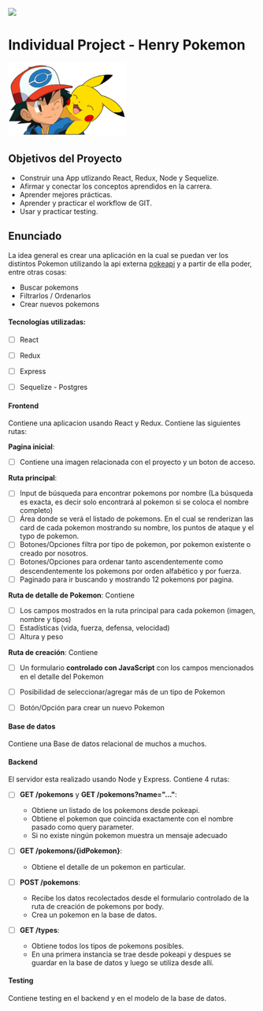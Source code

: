 <p align='left'>
    <img src='https://static.wixstatic.com/media/85087f_0d84cbeaeb824fca8f7ff18d7c9eaafd~mv2.png/v1/fill/w_160,h_30,al_c,q_85,usm_0.66_1.00_0.01/Logo_completo_Color_1PNG.webp' </img>
</p>

# Individual Project - Henry Pokemon

<p align="left">
  <img height="150" src="./pokemon.png" />
</p>

## Objetivos del Proyecto

- Construir una App utlizando React, Redux, Node y Sequelize.
- Afirmar y conectar los conceptos aprendidos en la carrera.
- Aprender mejores prácticas.
- Aprender y practicar el workflow de GIT.
- Usar y practicar testing.

## Enunciado

La idea general es crear una aplicación en la cual se puedan ver los distintos Pokemon utilizando la api externa [pokeapi](https://pokeapi.co/) y a partir de ella poder, entre otras cosas:

  - Buscar pokemons
  - Filtrarlos / Ordenarlos
  - Crear nuevos pokemons


#### Tecnologías utilizadas:
- [ ] React
- [ ] Redux
- [ ] Express
- [ ] Sequelize - Postgres



#### Frontend

Contiene una aplicacion usando React y Redux. Contiene las siguientes rutas: 

__Pagina inicial__: 

- [ ] Contiene una imagen relacionada con el proyecto y un boton de acceso.

__Ruta principal__: 
- [ ] Input de búsqueda para encontrar pokemons por nombre (La búsqueda es exacta, es decir solo encontrará al pokemon si se coloca el nombre completo)
- [ ] Área donde se verá el listado de pokemons. En el cual se renderizan las card de cada pokemon mostrando su nombre, los puntos de ataque y el typo de pokemon.
- [ ] Botones/Opciones filtra por tipo de pokemon, por pokemon existente o creado por nosotros.
- [ ] Botones/Opciones para ordenar tanto ascendentemente como descendentemente los pokemons por orden alfabético y por fuerza.
- [ ] Paginado para ir buscando y mostrando 12 pokemons por pagina.

__Ruta de detalle de Pokemon__: Contiene
- [ ] Los campos mostrados en la ruta principal para cada pokemon (imagen, nombre y tipos)
- [ ] Estadísticas (vida, fuerza, defensa, velocidad)
- [ ] Altura y peso

__Ruta de creación__: Contiene
- [ ] Un formulario __controlado con JavaScript__ con los campos mencionados en el detalle del Pokemon
- [ ] Posibilidad de seleccionar/agregar más de un tipo de Pokemon
- [ ] Botón/Opción para crear un nuevo Pokemon



#### Base de datos

Contiene una Base de datos relacional de muchos a muchos.



#### Backend

El servidor esta realizado usando Node y Express. Contiene 4 rutas: 

- [ ] __GET /pokemons__  y __GET /pokemons?name="..."__:
  - Obtiene un listado de los pokemons desde pokeapi.
  - Obtiene el pokemon que coincida exactamente con el nombre pasado como query parameter.
  - Si no existe ningún pokemon muestra un mensaje adecuado

- [ ] __GET /pokemons/{idPokemon}__:
  - Obtiene el detalle de un pokemon en particular.

- [ ] __POST /pokemons__:
  - Recibe los datos recolectados desde el formulario controlado de la ruta de creación de pokemons por body.
  - Crea un pokemon en la base de datos.

- [ ] __GET /types__:
  - Obtiene todos los tipos de pokemons posibles.
  - En una primera instancia se trae desde pokeapi y despues se guardar en la base de datos y luego se utiliza desde allí.



#### Testing

Contiene testing en el backend y en el modelo de la base de datos.
